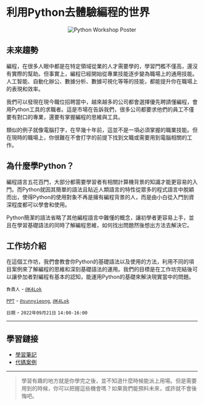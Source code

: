 <h1 align="start" >
  利用Python去體驗編程的世界
</h1>

<p align="center">
  <img alt="Python Workshop Poster" src="https://user-images.githubusercontent.com/82365010/193398942-962a1dbd-bfbb-478f-b6a0-64f17ddf900c.png"
</p>

## 未來趨勢
編程，在很多人眼中都是在特定領域從業的人才需要學的，學習門檻不僅高，還沒有實際的幫助。但事實上，編程已經開始從專業技能逐步變為職場上的通用技能。人工智能、自動化辦公、數據分析、數據可視化等等的技能，都能提升你在職場上的表現和效率。

我們可以發現在現今職位招聘當中，越來越多的公司都會選擇優先聘請懂編程，會用Python工具的求職者。這是市場在告訴我們，很多公司都要求他們的員工不僅要有對口的專業，還要有掌握編程的思維與工具。

類似的例子就像電腦打字，在早幾十年前，這並不是一項必須掌握的職業技能。但在現時的職場上，你很難在不會打字的前提下找到文職或需要用到電腦相關的工作。

## 為什麼學Python？
編程語言五花百門，大部分都需要學習者有相關計算機背景的知識才能更容易的入門。而Python就因其簡單的語法且貼近人類語言的特性從眾多的程式語言中脫穎而出，使得Python的使用對象不再是擁有編程背景的人，而是由小白從入門到資深程度都可以學會和使用。

Python簡潔的語法省略了其他編程語言中難懂的概念，讓初學者更容易上手，並且在學習基礎語法的同時了解編程思維，如何找出問題然後想出方法去解決它。

## 工作坊介紹
在這個工作坊，我們會教會你Python的基礎語法以及使用的方法，利用不同的項目案例來了解編程的思維和深刻基礎語法的運用。我們的目標是在工作坊完結後可以讓參加者對編程有基本的認知，能運用Python的基礎來解決現實當中的問題。

`負責人` - [`@K4Lok`](https://github.com/k4lok)

 [`PPT`](https://docs.google.com/presentation/d/1opniTc4YCxfQQ4yPX9M5tx3yJCXOUawbYAL53OdJKFo/edit?usp=sharing) - [`@sunnyieong`](https://github.com/sunnyieong), [`@K4Lok`](https://github.com/k4lok)

`日期` - `2022年09月21日` `14:00-16:00`

---

## 學習鏈接
* [學習筆記](./學習筆記)
* [代碼案例](./代碼範例)

---

> 學習有趣的地方就是你學完之後，並不知道什麼時候能派上用場。但是需要用到的時候，你可以把握這些機會嗎？如果我們能預料未來，或許就不會後悔吧。
